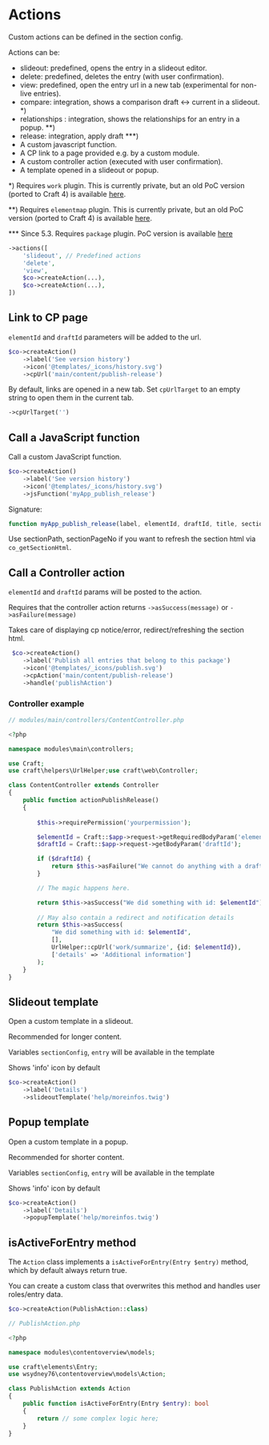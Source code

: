 # Actions

Custom actions can be defined in the section config.

Actions can be:

* slideout: predefined, opens the entry in a slideout editor.
* delete: predefined, deletes the entry (with user confirmation).
* view: predefined, open the entry url in a new tab (experimental for non-live entries).
* compare: integration, shows a comparison draft <-> current in a slideout. *)
* relationships : integration, shows the relationships for an entry in a popup. **)
* release: integration, apply draft ***)
* A custom javascript function.
* A CP link to a page provided e.g. by a custom module.
* A custom controller action (executed with user confirmation).
* A template opened in a slideout or popup.

*) Requires `work` plugin. This is currently private, but an old PoC version (ported to Craft 4)
is available [here](https://github.com/wsydney76/work).

**) Requires `elementmap` plugin. This is currently private, but an old PoC version (ported to Craft 4)
is available [here](https://github.com/wsydney76/craft-elementmap).

*** Since 5.3. Requires `package` plugin. PoC version is available [here](https://github.com/wsydney76/craft-package)


```php
->actions([
    'slideout', // Predefined actions
    'delete',
    'view',
    $co->createAction(...),
    $co->createAction(...),
])
```

## Link to CP page

`elementId` and `draftId` parameters will be added to the url.

```php
$co->createAction()
    ->label('See version history')
    ->icon('@templates/_icons/history.svg')
    ->cpUrl('main/content/publish-release')
```

By default, links are opened in a new tab. Set `cpUrlTarget` to an empty string to open them in the current tab.

```php
->cpUrlTarget('') 
```

## Call a JavaScript function

Call a custom JavaScript function.

```php
$co->createAction()
    ->label('See version history')
    ->icon('@templates/_icons/history.svg')
    ->jsFunction('myApp_publish_release')
```

Signature:

```js
function myApp_publish_release(label, elementId, draftId, title, sectionPath, sectionPageNo)
```

Use sectionPath, sectionPageNo if you want to refresh the section html via `co_getSectionHtml`.

## Call a Controller action

`elementId` and `draftId` params will be posted to the action.
    
Requires that the controller action returns `->asSuccess(message)` or `->asFailure(message)`
    
Takes care of displaying cp notice/error, redirect/refreshing the section html.

```php
 $co->createAction()
    ->label('Publish all entries that belong to this package')
    ->icon('@templates/_icons/publish.svg')
    ->cpAction('main/content/publish-release')
    ->handle('publishAction')
```

### Controller example

```php
// modules/main/controllers/ContentController.php

<?php

namespace modules\main\controllers;

use Craft;
use craft\helpers\UrlHelper;use craft\web\Controller;

class ContentController extends Controller
{
    public function actionPublishRelease()
    {
    
        $this->requirePermission('yourpermission');

        $elementId = Craft::$app->request->getRequiredBodyParam('elementId');
        $draftId = Craft::$app->request->getBodyParam('draftId');

        if ($draftId) {
            return $this->asFailure("We cannot do anything with a draft.");
        }

        // The magic happens here.

        return $this->asSuccess("We did something with id: $elementId");
        
        // May also contain a redirect and notification details
        return $this->asSuccess(
            "We did something with id: $elementId",
            [],
            UrlHelper::cpUrl('work/summarize', {id: $elementId}),
            ['details' => 'Additional information']
        );
    }
}
```

## Slideout template

Open a custom template in a slideout.

Recommended for longer content.

Variables `sectionConfig`, `entry` will be available in the template

Shows 'info' icon by default

```php
$co->createAction()
    ->label('Details')        
    ->slideoutTemplate('help/moreinfos.twig')
```

## Popup template

Open a custom template in a popup.

Recommended for shorter content.

Variables `sectionConfig`, `entry` will be available in the template

Shows 'info' icon by default

```php
$co->createAction()
    ->label('Details')        
    ->popupTemplate('help/moreinfos.twig')
```

## isActiveForEntry method

The `Action` class implements a `isActiveForEntry(Entry $entry)` method, which by
default always return true.

You can create a custom class that overwrites this method and handles user roles/entry data.

```php
$co->createAction(PublishAction::class)

// PublishAction.php

<?php

namespace modules\contentoverview\models;

use craft\elements\Entry;
use wsydney76\contentoverview\models\Action;

class PublishAction extends Action
{
    public function isActiveForEntry(Entry $entry): bool
    {
        return // some complex logic here;
    }
}

```